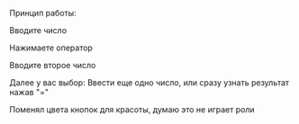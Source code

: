 Принцип работы:

Вводите число 

Нажимаете оператор

Вводите второе число

Далее у вас выбор: Ввести еще одно число, или сразу узнать результат нажав "="



Поменял цвета кнопок для красоты, думаю это не играет роли 
